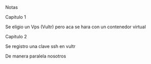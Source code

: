 Notas

Capitulo 1

Se eligio un Vps (Vultr) pero aca se hara con un contenedor virtual

Capitulo 2 

Se registro una clave ssh en vultr

De manera paralela nosotros